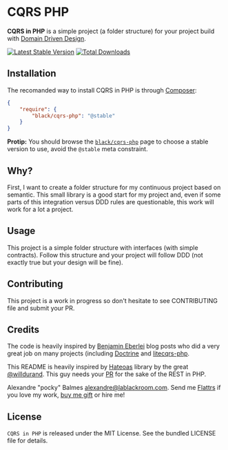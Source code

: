 CQRS PHP
=======

__CQRS in PHP__ is a simple project (a folder structure) for your project build with [Domain Driven Design](http://dddcommunity.org/).

[![Latest Stable Version](https://poser.pugx.org/black/cqrs-php/v/stable.png)](https://packagist.org/packages/black/cqrs-php)
[![Total Downloads](https://poser.pugx.org/black/cqrs-php/downloads.png)](https://packagist.org/packages/black/cqrs-php)

Installation
------------

The recomanded way to install CQRS in PHP is through [Composer](http://getcomposer.org/):

```json
{
    "require": {
        "black/cqrs-php": "@stable"
    }
}
```

__Protip:__ You should browse the [`black/cqrs-php`](https://packagist.org/packages/black/cqrs-php) page to choose a stable version to use, avoid the `@stable` meta
constraint.

Why?
----

First, I want to create a folder structure for my continuous project based on semantic. This small library is a good
start for my project and, even if some parts of this integration versus DDD rules are questionable, this work will work for
a lot a project.

Usage
-----

This project is a simple folder structure with interfaces (with simple contracts). Follow this structure and your project
 will follow DDD (not exactly true but your design will be fine).


Contributing
------------

This project is a work in progress so don't hesitate to see CONTRIBUTING file and submit your PR.

Credits
-------

The code is heavily inspired by [Benjamin Eberlei](http://www.whitewashing.de/) blog posts who did a very great job on many projects (including
[Doctrine](http://www.doctrine-project.org/) and [litecqrs-php](https://github.com/beberlei/litecqrs-php).

This README is heavily inspired by [Hateoas](https://github.com/willdurand/Hateoas) library by the great [@willdurand](https://github.com/willdurand).
This guy needs your [PR](http://williamdurand.fr/2014/07/02/resting-with-symfony-sos/) for the sake of the REST in PHP.

Alexandre "pocky" Balmes [alexandre@lablackroom.com](mailto:alexandre+github@lablackroom.com). 
Send me [Flattrs](https://flattr.com/profile/alexandre.balmes) if you love my work, [buy me gift](http://www.amazon.fr/registry/wishlist/3OR3EENRA5TSK)
or hire me!


License
-------
`CQRS in PHP` is released under the MIT License. See the bundled LICENSE file for details.

